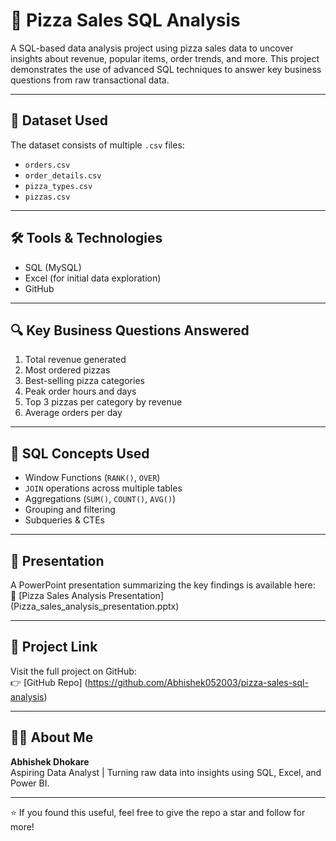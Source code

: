 # 🍕 Pizza Sales SQL Analysis

A SQL-based data analysis project using pizza sales data to uncover insights about revenue, popular items, order trends, and more. This project demonstrates the use of advanced SQL techniques to answer key business questions from raw transactional data.

---

## 📁 Dataset Used

The dataset consists of multiple `.csv` files:
- `orders.csv`
- `order_details.csv`
- `pizza_types.csv`
- `pizzas.csv`

---

## 🛠️ Tools & Technologies

- SQL (MySQL)
- Excel (for initial data exploration)
- GitHub

---

## 🔍 Key Business Questions Answered

1. Total revenue generated
2. Most ordered pizzas
3. Best-selling pizza categories
4. Peak order hours and days
5. Top 3 pizzas per category by revenue
6. Average orders per day

---

## 🧠 SQL Concepts Used

- Window Functions (`RANK()`, `OVER`)
- `JOIN` operations across multiple tables
- Aggregations (`SUM()`, `COUNT()`, `AVG()`)
- Grouping and filtering
- Subqueries & CTEs

---

## 📸 Presentation

A PowerPoint presentation summarizing the key findings is available here:  
📎 [Pizza Sales Analysis Presentation] (Pizza_sales_analysis_presentation.pptx)

---

## 🔗 Project Link

Visit the full project on GitHub:  
👉 [GitHub Repo] (https://github.com/Abhishek052003/pizza-sales-sql-analysis)

---

## 🧑‍💻 About Me

**Abhishek Dhokare**  
Aspiring Data Analyst | Turning raw data into insights using SQL, Excel, and Power BI.

---

⭐ If you found this useful, feel free to give the repo a star and follow for more!
